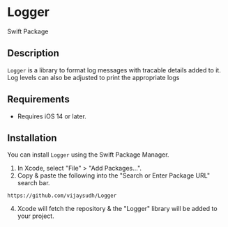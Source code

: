 # Logger




Swift Package 

## Description
`Logger` is a library to format log messages with tracable details added to it. Log levels can also be adjusted to print the appropriate logs

## Requirements
- Requires iOS 14 or later.

## Installation

You can install `Logger` using the Swift Package Manager.

1. In Xcode, select "File" > "Add Packages...".
2. Copy & paste the following into the "Search or Enter Package URL" search bar.
```
https://github.com/vijaysudh/Logger
```
4. Xcode will fetch the repository & the "Logger" library will be added to your project.
